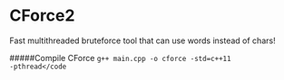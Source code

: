# CForce2
Fast multithreaded bruteforce tool that can use words instead of chars!

#####Compile CForce
<code>g++ main.cpp -o cforce -std=c++11 -pthread</code

